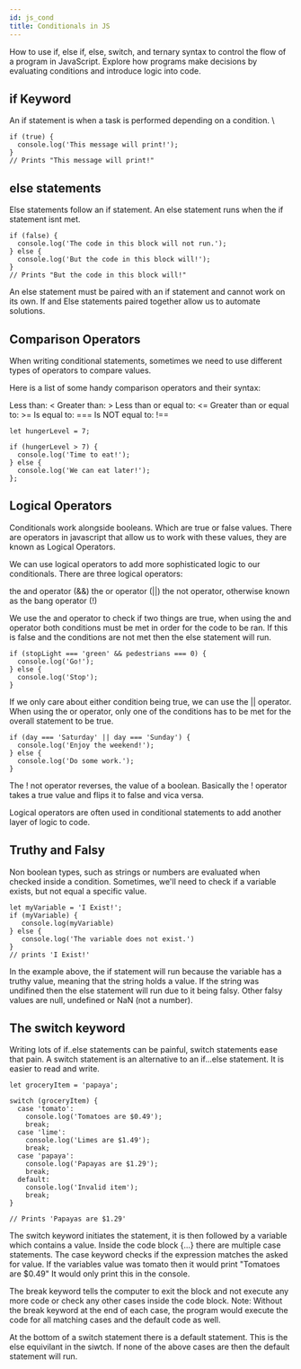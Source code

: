 ```yaml
---
id: js_cond
title: Conditionals in JS
---
```


How to use if, else if, else, switch, and ternary syntax to control the flow of a program in JavaScript.  Explore how programs make decisions by evaluating conditions and introduce logic into code.

## if Keyword

An if statement is when a task is performed depending on a condition. \

```text
if (true) {
  console.log('This message will print!'); 
} 
// Prints "This message will print!"
```

## else statements

Else statements follow an if statement. An else statement runs when the if statement isnt met.

```text
if (false) {
  console.log('The code in this block will not run.');
} else {
  console.log('But the code in this block will!');
}
// Prints "But the code in this block will!"
```

An else statement must be paired with an if statement and cannot work on its own. If and Else statements paired together allow us to automate solutions.

## Comparison Operators

When writing conditional statements, sometimes we need to use different types of operators to compare values.

Here is a list of some handy comparison operators and their syntax:

Less than: &lt;  Greater than: &gt;  Less than or equal to: &lt;=  Greater than or equal to: &gt;=  Is equal to: ===  Is NOT equal to: !==

```text
let hungerLevel = 7;

if (hungerLevel > 7) {
  console.log('Time to eat!');
} else {
  console.log('We can eat later!');
};
```

## Logical Operators

Conditionals work alongside booleans. Which are true or false values. There are operators in javascript that allow us to work with these values, they are known as Logical Operators.

We can use logical operators to add more sophisticated logic to our conditionals. There are three logical operators:

the and operator \(&&\)  the or operator \(\|\|\)  the not operator, otherwise known as the bang operator \(!\)

We use the and operator to check if two things are true, when using the and operator both conditions must be met in order for the code to be ran. If this is false and the conditions are not met then the else statement will run.

```text
if (stopLight === 'green' && pedestrians === 0) {
  console.log('Go!');
} else {
  console.log('Stop');
}
```

If we only care about either condition being true, we can use the \|\| operator. When using the or operator, only one of the conditions has to be met for the overall statement to be true.

```text
if (day === 'Saturday' || day === 'Sunday') {
  console.log('Enjoy the weekend!');
} else {
  console.log('Do some work.');
}
```

The ! not operator reverses, the value of a boolean. Basically the ! operator takes a true value and flips it to false and vica versa.

Logical operators are often used in conditional statements to add another layer of logic to code.

## Truthy and Falsy

Non boolean types, such as strings or numbers are evaluated when checked inside a condition. Sometimes, we'll need to check if a variable exists, but not equal a specific value.

```text
let myVariable = 'I Exist!';
if (myVariable) {
   console.log(myVariable)
} else {
   console.log('The variable does not exist.')
} 
// prints 'I Exist!'
```

In the example above, the if statement will run because the variable has a truthy value, meaning that the string holds a value. If the string was undifined then the else statement will run due to it being falsy. Other falsy values are null, undefined or NaN \(not a number\).

## The switch keyword

Writing lots of if..else statements can be painful, switch statements ease that pain. A switch statement is an alternative to an if...else statement. It is easier to read and write.

```text
let groceryItem = 'papaya';

switch (groceryItem) {
  case 'tomato':
    console.log('Tomatoes are $0.49');
    break;
  case 'lime':
    console.log('Limes are $1.49');
    break;
  case 'papaya':
    console.log('Papayas are $1.29');
    break;
  default:
    console.log('Invalid item');
    break;
}

// Prints 'Papayas are $1.29'
```

The switch keyword initiates the statement, it is then followed by a variable which contains a value.  Inside the code block {...} there are multiple case statements. The case keyword checks if the expression matches the asked for value. If the variables value was tomato then it would print "Tomatoes are $0.49" It would only print this in the console.

The break keyword tells the computer to exit the block and not execute any more code or check any other cases inside the code block.  Note: Without the break keyword at the end of each case, the program would execute the code for all matching cases and the default code as well.

At the bottom of a switch statement there is a default statement. This is the else equivilant in the siwtch. If none of the above cases are then the default statement will run.

